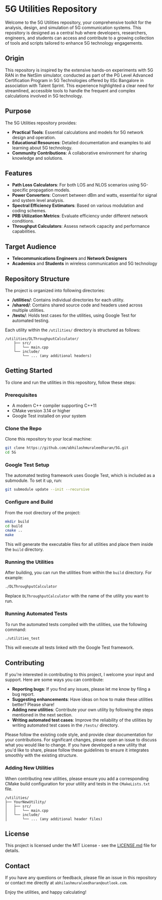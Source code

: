 # 5G Utilities Repository

Welcome to the 5G Utilities repository, your comprehensive toolkit for the analysis, design, and simulation of 5G communication systems. This repository is designed as a central hub where developers, researchers, engineers, and students can access and contribute to a growing collection of tools and scripts tailored to enhance 5G technology engagements.

## Origin

This repository is inspired by the extensive hands-on experiments with 5G RAN in the NetSim simulator, conducted as part of the PG Level Advanced Certification Program in 5G Technologies offered by IISc Bangalore in association with Talent Sprint. This experience highlighted a clear need for streamlined, accessible tools to handle the frequent and complex calculations involved in 5G technology.

## Purpose

The 5G Utilities repository provides:

- **Practical Tools**: Essential calculations and models for 5G network design and operation.
- **Educational Resources**: Detailed documentation and examples to aid learning about 5G technology.
- **Community Contributions**: A collaborative environment for sharing knowledge and solutions.

## Features

- **Path Loss Calculators**: For both LOS and NLOS scenarios using 5G-specific propagation models.
- **Power Converters**: Convert between dBm and watts, essential for signal and system level analysis.
- **Spectral Efficiency Estimators**: Based on various modulation and coding schemes.
- **PRB Utilization Metrics**: Evaluate efficiency under different network conditions.
- **Throughput Calculators**: Assess network capacity and performance capabilities.

## Target Audience

- **Telecommunications Engineers** and **Network Designers**
- **Academics** and **Students** in wireless communication and 5G technology

## Repository Structure

The project is organized into following directories:

- **/utilities/**: Contains individual directories for each utility.
- **/shared/**: Contains shared source code and headers used across multiple utilities.
- **/tests/**: Holds test cases for the utilities, using Google Test for automated testing.

Each utility within the `/utilities/` directory is structured as follows:

```
/utilities/DLThroughputCalculator/
    ├── src/
    │   └── main.cpp
    └── include/
        └── ... (any additional headers)
```

## Getting Started

To clone and run the utilities in this repository, follow these steps:

### Prerequisites

- A modern C++ compiler supporting C++11
- CMake version 3.14 or higher
- Google Test installed on your system

### Clone the Repo

Clone this repository to your local machine:

```bash
git clone https://github.com/abhilashmuraleedharan/5G.git
cd 5G
```

### Google Test Setup

The automated testing framework uses Google Test, which is included as a submodule. To set it up, run:

```bash
git submodule update --init --recursive
```

### Configure and Build

From the root directory of the project:

```bash
mkdir build
cd build
cmake ..
make
```

This will generate the executable files for all utilities and place them inside the `build` directory.

### Running the Utilities

After building, you can run the utilities from within the `build` directory. For example:

```bash
./DLThroughputCalculator
```

Replace `DLThroughputCalculator` with the name of the utility you want to run.

### Running Automated Tests

To run the automated tests compiled with the utilities, use the following command:

```bash
./utilities_test
```

This will execute all tests linked with the Google Test framework.

## Contributing

If you're interested in contributing to this project, I welcome your input and support. Here are some ways you can contribute:

- **Reporting bugs**: If you find any issues, please let me know by filing a bug report.
- **Suggesting enhancements**: Have ideas on how to make these utilities better? Please share!
- **Adding new utilities**: Contribute your own utility by following the steps mentioned in the next section.
- **Writing automated test cases**: Improve the reliability of the utilities by writing automated test cases in the `/tests/` directory.

Please follow the existing code style, and provide clear documentation for your contributions. For significant changes, please open an issue to discuss what you would like to change.
If you have developed a new utility that you'd like to share, please follow these guidelines to ensure it integrates smoothly with the existing structure.

### Adding New Utilities

When contributing new utilities, please ensure you add a corresponding CMake build configuration for your utility and tests in the `CMakeLists.txt` file.

```
/utilities/
├── YourNewUtility/
│   ├── src/
│   │   └── main.cpp
│   └── include/
│       └── ... (any additional header files)
```

## License

This project is licensed under the MIT License - see the [LICENSE.md](LICENSE.md) file for details.

## Contact

If you have any questions or feedback, please file an issue in this repository or contact me directly at `abhilashmuraleedharan@outlook.com`.

Enjoy the utilities, and happy calculating!
